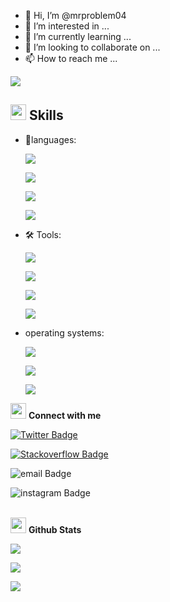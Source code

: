- 👋 Hi, I’m @mrproblem04
- 👀 I’m interested in ...
- 🌱 I’m currently learning ...
- 💞️ I’m looking to collaborate on ...
- 📫 How to reach me ...


![](https://komarev.com/ghpvc/?username=mrproblem04&color=blueviolet)

## <img src="https://media2.giphy.com/media/QssGEmpkyEOhBCb7e1/giphy.gif?cid=ecf05e47a0n3gi1bfqntqmob8g9aid1oyj2wr3ds3mg700bl&rid=giphy.gif" width ="25"><b> Skills</b>

- 📖languages:

    ![](https://img.shields.io/badge/Code-Python-informational?style=flat&logo=python&logoColor=yellow&color=2bbc8a)

    ![](https://img.shields.io/badge/Code-Javascript-informational?style=flat&logo=javascript&logoColor=yellow&color=2bbc8a)

    ![](https://img.shields.io/badge/Code-HTML-informational?style=flat&logo=html5&logoColor=orange&color=2bbc8a)

    ![](https://img.shields.io/badge/Code-CSS-informational?style=flat&logo=css3&logoColor=blue&color=2bbc8a)

- 🛠️ Tools:

    ![](https://img.shields.io/badge/Tools-Git-informational?style=flat&logo=git&logoColor=red&color=2bbc8a)

    ![](https://img.shields.io/badge/Tools-Github-informational?style=flat&logo=github&logoColor=white&color=2bbc8a)

    ![](https://img.shields.io/badge/Tools-Visual_Studio_Code-informational?style=flat&logo=visual-studio-code&logoColor=blue&color=2bbc8a)

 
    ![](https://img.shields.io/badge/Tools-Blender-informational?style=flat&logo=blender&logoColor=white&color=2bbc8a)

- operating systems:

    ![](https://img.shields.io/badge/OS-Linux-informational?style=flat&logo=linux&logoColor=white&color=2bbc8a)

    ![](https://img.shields.io/badge/OS-Windows-informational?style=flat&logo=windows&logoColor=blue&color=2bbc8a)

    ![](https://img.shields.io/badge/OS-Android-informational?style=flat&logo=android&logoColor=green&color=2bbc8a)

<p aligne="center">
<img src="https://media.giphy.com/media/3o7TKSjRrfIPjeiVy0/giphy.gif" width="25"> <b>Connect with me</b>


<!-- [![Linkedin Badge](https://img.shields.io/badge/-mrproblem04-blue?style=flat-square&logo=Linkedin&logoColor=white&link=https://www.linkedin.com/in/mrproblem04/)](https://www.linkedin.com/in/mrproblem04/) -->


[![Twitter Badge](https://img.shields.io/badge/-mrproblem04-inactive?style=plastic&logo=twitter&logoColor=white&link=https://twitter.com/mr_problem0403/)](https://twitter.com/mr_problem0403/)

[![Stackoverflow Badge](https://img.shields.io/badge/-mrproblem04-blue?style=plastic&logo=stackoverflow&logoColor=white&link=https://stackoverflow.com/users/20147598/problem/)](https://stackoverflow.com/users/20147598/problem)

![email Badge](https://img.shields.io/badge/-mrproblem04-blueviolet?style=plastic&logo=gmail&logoColor=orange&link=mailto:mr_problem.dipak@proton.me)

![instagram Badge](https://img.shields.io/badge/-mrproblem04-orange?style=plastic&logo=instagram&logoColor=black&link=https://www.instagram.com/mr_problem._04/)

</p>

<p>
<br>
<img src="https://media.giphy.com/media/iY8CRBdQXODJSCERIr/giphy.gif" width="25"> <b>Github Stats</b>

![](https://github-readme-stats.vercel.app/api?username=mrproblem04&show_icons=true&theme=radical)

![](https://github-readme-stats.vercel.app/api/top-langs/?username=mrproblem04&theme=radical)

![](https://github-readme-streak-stats.herokuapp.com/?user=mrproblem04&theme=radical)

</p>